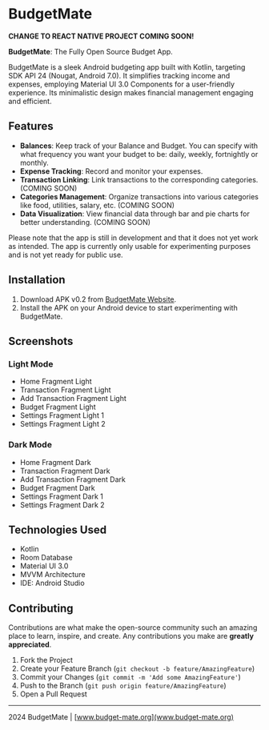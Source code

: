 # BudgetMate

**CHANGE TO REACT NATIVE PROJECT COMING SOON!**

**BudgetMate**: The Fully Open Source Budget App.

BudgetMate is a sleek Android budgeting app built with Kotlin, targeting SDK API 24 (Nougat, Android 7.0). It simplifies tracking income and expenses, employing Material UI 3.0 Components for a user-friendly experience. Its minimalistic design makes financial management engaging and efficient.

## Features

- **Balances**: Keep track of your Balance and Budget. You can specify with what frequency you want your budget to be: daily, weekly, fortnightly or monthly.
- **Expense Tracking**: Record and monitor your expenses.
- **Transaction Linking**: Link transactions to the corresponding categories. (COMING SOON)
- **Categories Management**: Organize transactions into various categories like food, utilities, salary, etc. (COMING SOON)
- **Data Visualization**: View financial data through bar and pie charts for better understanding. (COMING SOON)

Please note that the app is still in development and that it does not yet work as intended. The app is currently only usable for experimenting purposes and is not yet ready for public use.

## Installation

1. Download APK v0.2 from [BudgetMate Website](www.budget-mate.org).
2. Install the APK on your Android device to start experimenting with BudgetMate.

## Screenshots

### Light Mode
- Home Fragment Light
- Transaction Fragment Light
- Add Transaction Fragment Light
- Budget Fragment Light
- Settings Fragment Light 1
- Settings Fragment Light 2

### Dark Mode
- Home Fragment Dark
- Transaction Fragment Dark
- Add Transaction Fragment Dark
- Budget Fragment Dark
- Settings Fragment Dark 1
- Settings Fragment Dark 2

## Technologies Used

- Kotlin
- Room Database
- Material UI 3.0
- MVVM Architecture
- IDE: Android Studio

## Contributing

Contributions are what make the open-source community such an amazing place to learn, inspire, and create. Any contributions you make are **greatly appreciated**.

1. Fork the Project
2. Create your Feature Branch (`git checkout -b feature/AmazingFeature`)
3. Commit your Changes (`git commit -m 'Add some AmazingFeature'`)
4. Push to the Branch (`git push origin feature/AmazingFeature`)
5. Open a Pull Request

---

2024 BudgetMate | [www.budget-mate.org](www.budget-mate.org)
